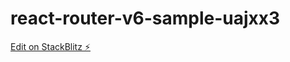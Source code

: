 # react-router-v6-sample-uajxx3

[Edit on StackBlitz ⚡️](https://stackblitz.com/edit/react-router-v6-sample-uajxx3)